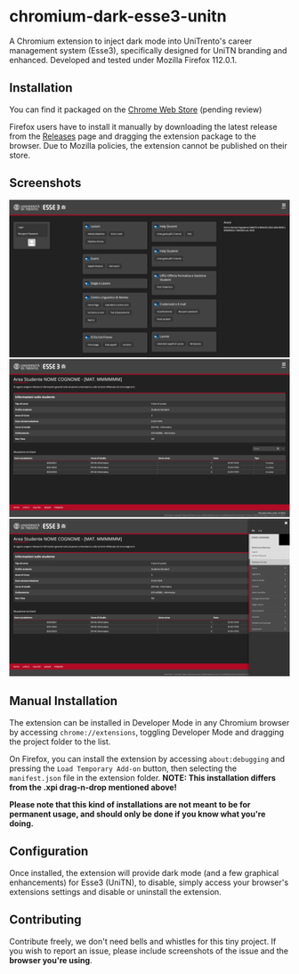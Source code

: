 # chromium-dark-esse3-unitn

A Chromium extension to inject dark mode into UniTrento's career management system (Esse3), specifically designed for UniTN branding and enhanced. Developed and tested under Mozilla Firefox 112.0.1.

## Installation

You can find it packaged on the [Chrome Web Store]() (pending review)

Firefox users have to install it manually by downloading the latest release from the [Releases](https://github.com/deme3/chromium-dark-esse3-unitn/releases) page and dragging the extension package to the browser. Due to Mozilla policies, the extension cannot be published on their store.

## Screenshots

![Guest homepage](./screenshots/guest.png)
![Student homepage](./screenshots/main.png)
![Student homepage with sidebar](./screenshots/main-sidebar.png)

## Manual Installation

The extension can be installed in Developer Mode in any Chromium browser by accessing `chrome://extensions`, toggling Developer Mode and dragging the project folder to the list.

On Firefox, you can install the extension by accessing `about:debugging` and pressing the `Load Temporary Add-on` button, then selecting the `manifest.json` file in the extension folder. **NOTE: This installation differs from the .xpi drag-n-drop mentioned above!**

**Please note that this kind of installations are not meant to be for permanent usage, and should only be done if you know what you're doing.**

## Configuration

Once installed, the extension will provide dark mode (and a few graphical enhancements) for Esse3 (UniTN), to disable, simply access your browser's extensions settings and disable or uninstall the extension.

## Contributing

Contribute freely, we don't need bells and whistles for this tiny project. If you wish to report an issue, please include screenshots of the issue and the **browser you're using**.

